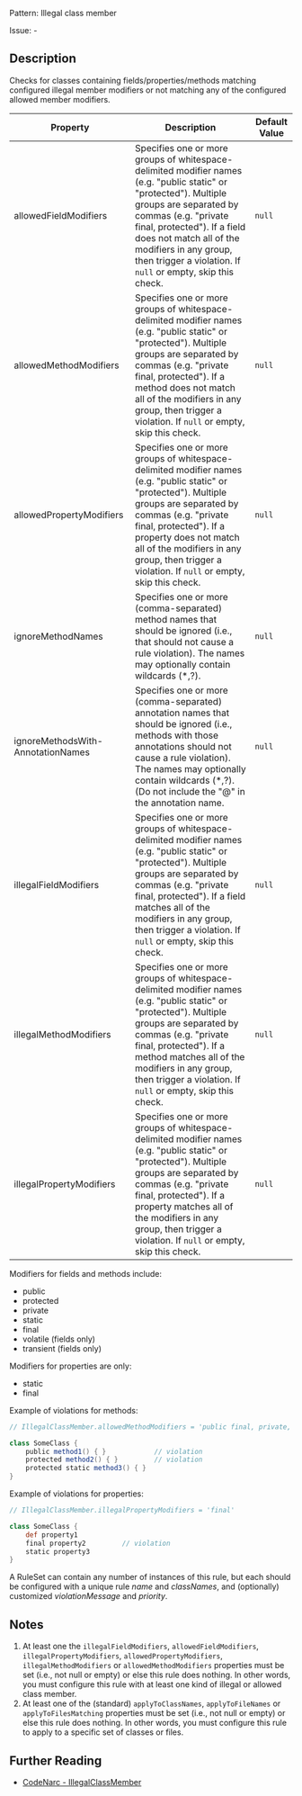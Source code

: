 Pattern: Illegal class member

Issue: -

## Description

Checks for classes containing fields/properties/methods matching configured illegal member modifiers or not matching any of the configured allowed member modifiers.

| **Property**                       | **Description**                                                                                                                                                                                                                                                                                                      | **Default Value** |
| --- | --- | --- |
| allowedFieldModifiers              | Specifies one or more groups of whitespace-delimited modifier names (e.g. "public static" or "protected"). Multiple groups are separated by commas (e.g. "private final, protected"). If a field does not match all of the modifiers in any group, then trigger a violation. If `null` or empty, skip this check.    | `null`            |
| allowedMethodModifiers             | Specifies one or more groups of whitespace-delimited modifier names (e.g. "public static" or "protected"). Multiple groups are separated by commas (e.g. "private final, protected"). If a method does not match all of the modifiers in any group, then trigger a violation. If `null` or empty, skip this check.   | `null`            |
| allowedPropertyModifiers           | Specifies one or more groups of whitespace-delimited modifier names (e.g. "public static" or "protected"). Multiple groups are separated by commas (e.g. "private final, protected"). If a property does not match all of the modifiers in any group, then trigger a violation. If `null` or empty, skip this check. | `null`            |
| ignoreMethodNames                  | Specifies one or more (comma-separated) method names that should be ignored (i.e., that should not cause a rule violation). The names may optionally contain wildcards (\*,?).                                                                                                                                       | `null`            |
| ignoreMethodsWith- AnnotationNames | Specifies one or more (comma-separated) annotation names that should be ignored (i.e., methods with those annotations should not cause a rule violation). The names may optionally contain wildcards (\*,?). (Do not include the "@" in the annotation name.                                                         | `null`            |
| illegalFieldModifiers              | Specifies one or more groups of whitespace-delimited modifier names (e.g. "public static" or "protected"). Multiple groups are separated by commas (e.g. "private final, protected"). If a field matches all of the modifiers in any group, then trigger a violation. If `null` or empty, skip this check.           | `null`            |
| illegalMethodModifiers             | Specifies one or more groups of whitespace-delimited modifier names (e.g. "public static" or "protected"). Multiple groups are separated by commas (e.g. "private final, protected"). If a method matches all of the modifiers in any group, then trigger a violation. If `null` or empty, skip this check.          | `null`            |
| illegalPropertyModifiers           | Specifies one or more groups of whitespace-delimited modifier names (e.g. "public static" or "protected"). Multiple groups are separated by commas (e.g. "private final, protected"). If a property matches all of the modifiers in any group, then trigger a violation. If `null` or empty, skip this check.        | `null`            |

Modifiers for fields and methods include:

-   public
-   protected
-   private
-   static
-   final
-   volatile (fields only)
-   transient (fields only)

Modifiers for properties are only:

-   static
-   final

Example of violations for methods:

``` groovy
// IllegalClassMember.allowedMethodModifiers = 'public final, private, protected static'

class SomeClass {
    public method1() { }            // violation
    protected method2() { }         // violation
    protected static method3() { }
}
```

Example of violations for properties:

``` groovy
// IllegalClassMember.illegalPropertyModifiers = 'final'

class SomeClass {
    def property1
    final property2         // violation
    static property3
}
```

A RuleSet can contain any number of instances of this rule, but each should be configured with a unique rule *name* and *classNames*, and (optionally) customized *violationMessage* and *priority*.

## Notes

1.  At least one the `illegalFieldModifiers`, `allowedFieldModifiers`, `illegalPropertyModifiers`, `allowedPropertyModifiers`, `illegalMethodModifiers` or `allowedMethodModifiers` properties must be set (i.e., not null or empty) or else this rule does nothing. In other words, you must configure this rule with at least one kind of illegal or allowed class member.
2.  At least one of the (standard) `applyToClassNames`, `applyToFileNames` or `applyToFilesMatching` properties must be set (i.e., not null or empty) or else this rule does nothing. In other words, you must configure this rule to apply to a specific set of classes or files.

## Further Reading

* [CodeNarc - IllegalClassMember](http://codenarc.sourceforge.net/codenarc-rules-generic.html#IllegalClassMember)